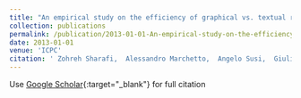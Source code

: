 ```yaml
---
title: "An empirical study on the efficiency of graphical vs. textual representations in requirements comprehension"
collection: publications
permalink: /publication/2013-01-01-An-empirical-study-on-the-efficiency-of-graphical-vs-textual-representations-in-requirements-comprehension
date: 2013-01-01
venue: 'ICPC'
citation: ' Zohreh Sharafi,  Alessandro Marchetto,  Angelo Susi,  Giuliano Antoniol,  Yann-Ga&quot;el Gu&apos;eh&apos;eneuc, &quot;An empirical study on the efficiency of graphical vs. textual representations in requirements comprehension.&quot; ICPC, 2013.'
---
```

Use [Google Scholar](https://scholar.google.com/scholar?q=An+empirical+study+on+the+efficiency+of+graphical+vs.+textual+representations+in+requirements+comprehension){:target="_blank"} for full citation
